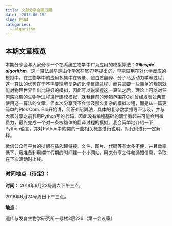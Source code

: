 ```yaml
---
title: 文献分享会第四期
date: '2018-06-15'
slug: PS04
categories:
  - algorithm
---
```


## 本期文章概览
本期分享会与大家分享一个在系统生物学中广为应用的模拟算法：***Gillespie algorithm***，这一算法最早是由化学家在1977年提出的，早期应用在对化学反应的模拟中，在生物学中的应用多集中在转录、蛋白质翻译、分子马达动力学等过程，这一算法的优势在于不需要理解复杂的化学反应过程，而只需要一些简单的规则就能对物理世界作出比较好的模拟，因此可以说掌握这一算法之后，理论上可以对任何感兴趣的生物学过程进行建模模拟，就我目前的涉猎范围在Cell曾经发表过两篇使用这一算法的文章，但本次分享我不会涉及那么复杂的模拟过程，而是从一篇更简单的Plos Com. Bio开始讲，简答介绍算法，具体的复杂数学推导不涉及，并与大家分享之前我用Python写的代码，因此没有编程基础的同学看起来可能会稍微费力，最终完成一个对一条核糖体的翻译过程的模拟。我会简单地介绍一下Python语言，并对Python中的类的一些相关概念进行说明，对代码进行一定解释。

微信公众号平台的排版在插入超链接、文件、图片、代码等有太多不便，并且效率低下，我准备利用端午假期的时间建一个小网站，用来分享文件和通知信息，争取在下次活动时上线。

### 时间地点（待定）：
**时间：**
2018年6月23号周六下午三点。

2018年6月24号周日下午三点。

**地点：**

遗传与发育生物学研究所一号楼2层226（第一会议室）
